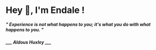 <h1 title="head"> Hey 👋, I'm Endale !</h1>

**<h5><i>" Experience is not what happens to you; it's what you do with what happens to you. "</i></h5>**

*<b>___ Aldous Huxley ___</b>*
